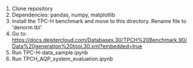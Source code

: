 1. Clone repository
2. Dependencies: pandas, numpy, matplotlib
3. Install the TPC-H benchmark and move to this directory. Rename file to 'denorm.tbl'
4. Go to: https://docs.deistercloud.com/Databases.30/TPCH%20Benchmark.90/Data%20generation%20tool.30.xml?embedded=true
5. Run TPC-H-data_sample.ipynb
6. Run TPCH_AQP_system_evaluation.ipynb
